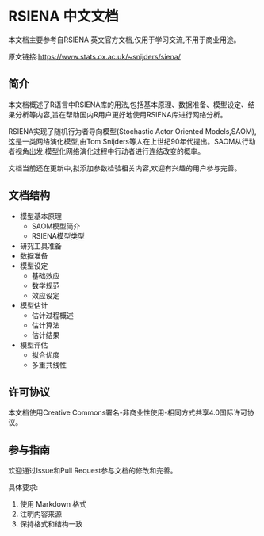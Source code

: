 # RSIENA 中文文档

本文档主要参考自RSIENA 英文官方文档,仅用于学习交流,不用于商业用途。

原文链接:https://www.stats.ox.ac.uk/~snijders/siena/

## 简介

本文档概述了R语言中RSIENA库的用法,包括基本原理、数据准备、模型设定、结果分析等内容,旨在帮助国内R用户更好地使用RSIENA库进行网络分析。

RSIENA实现了随机行为者导向模型(Stochastic Actor Oriented Models,SAOM),这是一类网络演化模型,由Tom Snijders等人在上世纪90年代提出。SAOM从行动者视角出发,模型化网络演化过程中行动者进行连结改变的概率。

文档当前还在更新中,拟添加参数检验相关内容,欢迎有兴趣的用户参与完善。

## 文档结构

- 模型基本原理
  - SAOM模型简介
  - RSIENA模型类型
- 研究工具准备  
- 数据准备
- 模型设定
  - 基础效应
  - 数学规范
  - 效应设定
- 模型估计
  - 估计过程概述
  - 估计算法
  - 估计结果
- 模型评估
  - 拟合优度
  - 多重共线性

## 许可协议

本文档使用Creative Commons署名-非商业性使用-相同方式共享4.0国际许可协议。

## 参与指南

欢迎通过Issue和Pull Request参与文档的修改和完善。

具体要求:

1. 使用 Markdown 格式
2. 注明内容来源  
3. 保持格式和结构一致
